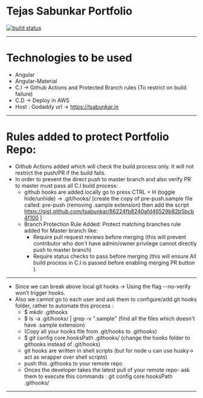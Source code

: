 # Tejas Sabunkar Portfolio

[![build status](https://github.com/coryrylan/angular-github-actions/workflows/Build/badge.svg)](https://github.com/tsabunkar/ng-portfolio/actions)

---

# Technologies to be used

- Angular
- Angular-Material
- C.I -> Github Actions and Protected Branch rules (To restrict on build failure)
- C.D -> Deploy in AWS
- Host : Godaddy url -> https://tsabunkar.in

---

# Rules added to protect Portfolio Repo:

- Github Actions added which will check the build process only. It will not restrict the push/PR if the build fails.
- In order to prevent the direct push to master branch and also verify PR to master must pass all C.I build process:
  - github hooks are added locally go to press CTRL + H (toggle hide/unhide) -> .git/hooks/ [create the copy of pre-push.sample file called: pre-push (removing .sample extension) then add the script https://gist.github.com/tsabunkar/86224fb8240afd46529b82b5bcb4f100 ]
  - Branch Protection Rule Added: Protect matching branches rule added for Master branch like:
    - Require pull request reviews before merging (this will prevent contributor who don't have admin/owner privilege cannot directly push to master branch)
    - Require status checks to pass before merging (this will ensure All build process in C.I is passed before enabling merging PR button ).

---

- Since we can break above local git hooks -> Using the flag --no-verify won’t trigger hooks.
- Also we cannot go to each user and ask them to configure/add git hooks folder, rather to automate this process :
  - \$ mkdir .githooks
  - \$ ls -a .git/hooks/ | grep -v ".sample" (find all the files which doesn't have .sample extension)
  - (Copy all your hooks file from .git/hooks to .githooks)
  - \$ git config core.hooksPath .githooks/ (change the hooks folder to githooks instead of .git/hooks)
  - git hooks are written in shell scripts (but for node u can use husky-> act as wrapper over shell scripts)
  - push this .githooks to your remote repo
  - Onces the developer takes the latest pull of your remote repo- ask them to execute this commands : git config core.hooksPath .githooks/

---
